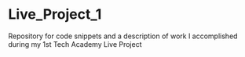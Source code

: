 # Live_Project_1
Repository for code snippets and a description of work I accomplished during my 1st Tech Academy Live Project
